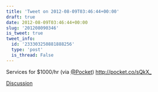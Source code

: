 ```yaml
---
title: 'Tweet on 2012-08-09T03:46:44+00:00'
draft: true
date: 2012-08-09T03:46:44+00:00
slug: '201208090346'
is_tweet: true
tweet_info:
  id: '233303250881888256'
  type: 'post'
  is_thread: False
---
```




Services for $1000/hr (via [@Pocket](https://x.com/Pocket)) <http://pocket.co/sQkX_>

[Discussion](https://x.com/sytelus/status/233303250881888256)
